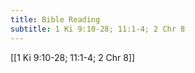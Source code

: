 ```yaml
---
title: Bible Reading
subtitle: 1 Ki 9:10-28; 11:1-4; 2 Chr 8
---
```


[[1 Ki 9:10-28; 11:1-4; 2 Chr 8]]